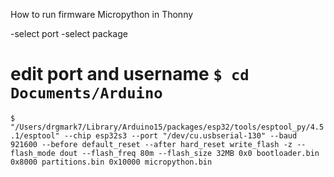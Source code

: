 How to run firmware Micropython in Thonny

-select port
-select package

edit port and username 
```$ cd Documents/Arduino```
=============================
```$ "/Users/drgmark7/Library/Arduino15/packages/esp32/tools/esptool_py/4.5.1/esptool" --chip esp32s3 --port "/dev/cu.usbserial-130" --baud 921600 --before default_reset --after hard_reset write_flash -z --flash_mode dout --flash_freq 80m --flash_size 32MB 0x0 bootloader.bin 0x8000 partitions.bin 0x10000 micropython.bin```
